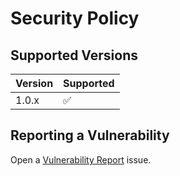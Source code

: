 # Security Policy

## Supported Versions

| Version | Supported          |
| ------- | ------------------ |
| 1.0.x   | :white_check_mark: |

## Reporting a Vulnerability

Open a [Vulnerability Report](https://github.com/FynniX/node-mapped-buffer/issues/new?assignees=&labels=&projects=&template=vulnerability_report.yml) issue.
